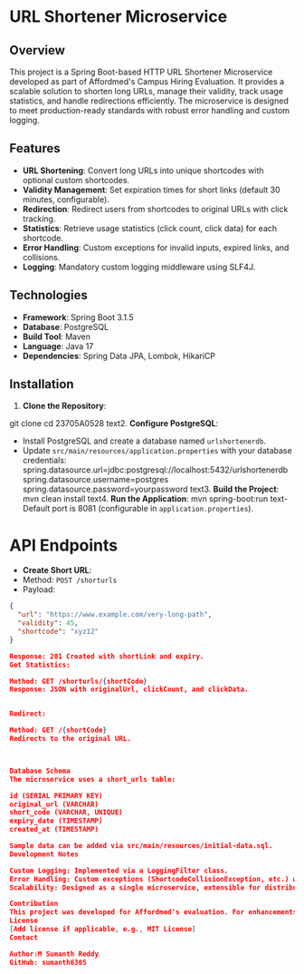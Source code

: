 # URL Shortener Microservice

## Overview
This project is a Spring Boot-based HTTP URL Shortener Microservice developed as part of Affordmed's Campus Hiring Evaluation. It provides a scalable solution to shorten long URLs, manage their validity, track usage statistics, and handle redirections efficiently. The microservice is designed to meet production-ready standards with robust error handling and custom logging.

## Features
- **URL Shortening**: Convert long URLs into unique shortcodes with optional custom shortcodes.
- **Validity Management**: Set expiration times for short links (default 30 minutes, configurable).
- **Redirection**: Redirect users from shortcodes to original URLs with click tracking.
- **Statistics**: Retrieve usage statistics (click count, click data) for each shortcode.
- **Error Handling**: Custom exceptions for invalid inputs, expired links, and collisions.
- **Logging**: Mandatory custom logging middleware using SLF4J.

## Technologies
- **Framework**: Spring Boot 3.1.5
- **Database**: PostgreSQL
- **Build Tool**: Maven
- **Language**: Java 17
- **Dependencies**: Spring Data JPA, Lombok, HikariCP

## Installation
1. **Clone the Repository**:


git clone <your-repo-url>
cd 23705A0528</your-repo-url>
text2. **Configure PostgreSQL**:
- Install PostgreSQL and create a database named `urlshortenerdb`.
- Update `src/main/resources/application.properties` with your database credentials:
spring.datasource.url=jdbc:postgresql://localhost:5432/urlshortenerdb
spring.datasource.username=postgres
spring.datasource.password=yourpassword
text3. **Build the Project**:
mvn clean install
text4. **Run the Application**:
mvn spring-boot:run
text- Default port is 8081 (configurable in `application.properties`).

# API Endpoints
- **Create Short URL**:
- Method: `POST /shorturls`
- Payload:
 ```json
 {
   "url": "https://www.example.com/very-long-path",
   "validity": 45,
   "shortcode": "xyz12"
 }

Response: 201 Created with shortLink and expiry.
Get Statistics:

Method: GET /shorturls/{shortCode}
Response: JSON with originalUrl, clickCount, and clickData.


Redirect:

Method: GET /{shortCode}
Redirects to the original URL.



Database Schema
The microservice uses a short_urls table:

id (SERIAL PRIMARY KEY)
original_url (VARCHAR)
short_code (VARCHAR, UNIQUE)
expiry_date (TIMESTAMP)
created_at (TIMESTAMP)

Sample data can be added via src/main/resources/initial-data.sql.
Development Notes

Custom Logging: Implemented via a LoggingFilter class.
Error Handling: Custom exceptions (ShortcodeCollisionException, etc.) with @ControllerAdvice support.
Scalability: Designed as a single microservice, extensible for distributed systems.

Contribution
This project was developed for Affordmed's evaluation. For enhancements, fork the repository and submit pull requests.
License
[Add license if applicable, e.g., MIT License]
Contact

Author:M Sumanth Reddy
GitHub: sumanth6305


